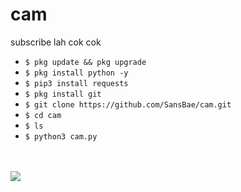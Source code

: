 # cam
subscribe lah cok cok

<ul>
<li><code>$ pkg update && pkg upgrade</code></li>
<li><code>$ pkg install python -y</code></li>
<li><code>$ pip3 install requests</code></li>
<li><code>$ pkg install git</code></li>
<li><code>$ git clone https://github.com/SansBae/cam.git</code></li>
<li><code>$ cd cam</code></li>
<li><code>$ ls</code></li>
<li><code>$ python3 cam.py</code></li>
</ul>
<br />
<br />
<img src="https://github.com/SansBae/cam/blob/master/Screenshot_2020-04-30-12-43-33-01%5B1%5D.png" />
